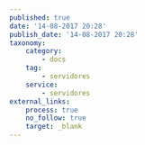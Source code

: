 ```yaml
---
published: true
date: '14-08-2017 20:28'
publish_date: '14-08-2017 20:28'
taxonomy:
    category:
        - docs
    tag:
        - servidores
    service:
        - servidores
external_links:
    process: true
    no_follow: true
    target: _blank
---
```


